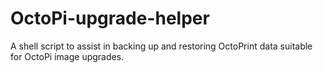 # OctoPi-upgrade-helper
A shell script to assist in backing up and restoring OctoPrint data suitable for OctoPi image upgrades.
